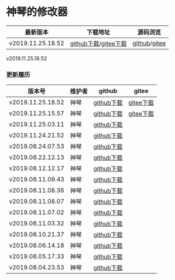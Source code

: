 # 神琴的修改器

| 最新版本 | 下载地址 | 源码浏览 |
| -- | -- | -- |
| v2019.11.25.18.52 | [github下载](https://github.com/NTS2R/nts2r_evo_editor/releases/tag/v2019.11.25.18.52)/[gitee下载](https://gitee.com/nts2r/nts2r_evo_editor/releases/v2019.11.25.18.52) | [github](https://github.com/NTS2R/nts2r_evo_editor)/[gitee](https://gitee.com/nts2r/nts2r_evo_editor)|

v2019.11.25.18.52

### 更新履历

| 版本号 | 维护者 | github | gitee |
| -- | -- | -- | -- |
| v2019.11.25.18.52 | 神琴 | [github下载](https://github.com/NTS2R/nts2r_evo_editor/releases/tag/v2019.11.25.18.52) | [gitee下载](https://gitee.com/nts2r/nts2r_evo_editor/releases/v2019.11.25.18.52)|
| v2019.11.25.15.57 | 神琴 | [github下载](https://github.com/NTS2R/nts2r_evo_editor/releases/tag/v2019.11.25.15.57) | [gitee下载](https://gitee.com/nts2r/nts2r_evo_editor/releases/v2019.11.25.15.57)|
| v2019.11.25.03.11 | 神琴 | [github下载](https://github.com/NTS2R/nts2r_evo_editor/releases/tag/v2019.11.25.03.11)||
| v2019.11.24.21.52 | 神琴 | [github下载](https://github.com/NTS2R/nts2r_evo_editor/releases/tag/v2019.11.24.21.52)||
| v2019.08.24.07.53 | 神琴 | [github下载](https://github.com/NTS2R/nts2r_evo_editor/releases/tag/v2019.08.24.07.53)||
| v2019.08.22.12.13 | 神琴 | [github下载](https://github.com/NTS2R/nts2r_evo_editor/releases/tag/v2019.08.22.12.13)||
| v2019.08.12.12.17 | 神琴 | [github下载](https://github.com/NTS2R/nts2r_evo_editor/releases/tag/v2019.08.12.12.17)||
| v2019.08.11.09.43 | 神琴 | [github下载](https://github.com/NTS2R/nts2r_evo_editor/releases/tag/v2019.08.11.09.43)||
| v2019.08.11.08.36 | 神琴 | [github下载](https://github.com/NTS2R/nts2r_evo_editor/releases/tag/v2019.08.11.08.36)||
| v2019.08.11.08.07 | 神琴 | [github下载](https://github.com/NTS2R/nts2r_evo_editor/releases/tag/v2019.08.11.08.07)||
| v2019.08.11.07.02 | 神琴 | [github下载](https://github.com/NTS2R/nts2r_evo_editor/releases/tag/v2019.08.11.07.02)||
| v2019.08.11.03.32 | 神琴 | [github下载](https://github.com/NTS2R/nts2r_evo_editor/releases/tag/v2019.08.11.03.32)||
| v2019.08.10.21.37 | 神琴 | [github下载](https://github.com/NTS2R/nts2r_evo_editor/releases/tag/v2019.08.10.21.37)||
| v2019.08.06.14.18 | 神琴 | [github下载](https://github.com/NTS2R/nts2r_evo_editor/releases/tag/v2019.08.06.14.18)||
| v2019.08.05.17.33 | 神琴 | [github下载](https://github.com/NTS2R/nts2r_evo_editor/releases/tag/v2019.08.05.17.33)||
| v2019.08.04.23.53 | 神琴 | [github下载](https://github.com/NTS2R/nts2r_evo_editor/releases/tag/v2019.08.04.23.53)||